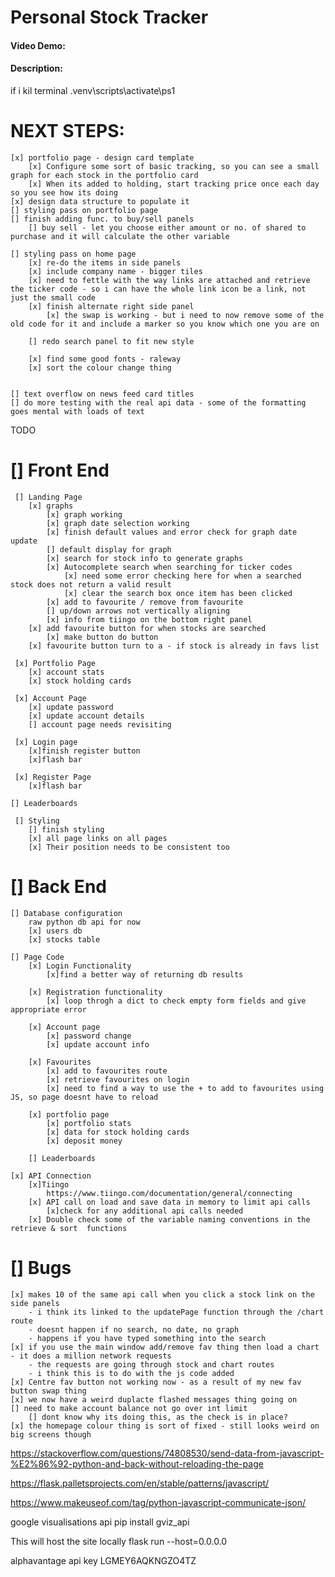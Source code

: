 
# Personal Stock Tracker
#### Video Demo:  <URL HERE>
#### Description:

if i kil terminal
.venv\scripts\activate\ps1

# NEXT STEPS:
    [x] portfolio page - design card template
        [x] Configure some sort of basic tracking, so you can see a small graph for each stock in the portfolio card
        [x] When its added to holding, start tracking price once each day so you see how its doing
    [x] design data structure to populate it
    [] styling pass on portfolio page
    [] finish adding func. to buy/sell panels
        [] buy sell - let you choose either amount or no. of shared to purchase and it will calculate the other variable   

    [] styling pass on home page
        [x] re-do the items in side panels
        [x] include company name - bigger tiles
        [x] need to fettle with the way links are attached and retrieve the ticker code - so i can have the whole link icon be a link, not just the small code
        [x] finish alternate right side panel
            [x] the swap is working - but i need to now remove some of the old code for it and include a marker so you know which one you are on

        [] redo search panel to fit new style
        
        [x] find some good fonts - raleway
        [x] sort the colour change thing


    [] text overflow on news feed card titles
    [] do more testing with the real api data - some of the formatting goes mental with loads of text

TODO
# [] Front End
     [] Landing Page
        [x] graphs
            [x] graph working
            [x] graph date selection working
            [x] finish default values and error check for graph date update
            [] default display for graph
            [x] search for stock info to generate graphs
            [x] Autocomplete search when searching for ticker codes
                [x] need some error checking here for when a searched stock does not return a valid result
                [x] clear the search box once item has been clicked
            [x] add to favourite / remove from favourite
            [] up/down arrows not vertically aligning
            [x] info from tiingo on the bottom right panel
        [x] add favourite button for when stocks are searched
            [x] make button do button
        [x] favourite button turn to a - if stock is already in favs list

     [x] Portfolio Page
        [x] account stats
        [x] stock holding cards

     [x] Account Page
        [x] update password
        [x] update account details
        [] account page needs revisiting

     [x] Login page
        [x]finish register button
        [x]flash bar

     [x] Register Page
        [x]flash bar

    [] Leaderboards
        
     [] Styling
        [] finish styling
        [x] all page links on all pages
        [x] Their position needs to be consistent too

# [] Back End
    [] Database configuration
        raw python db api for now
        [x] users db
        [x] stocks table

    [] Page Code 
        [x] Login Functionality
            [x]find a better way of returning db results

        [x] Registration functionality
            [x] loop throgh a dict to check empty form fields and give appropriate error

        [x] Account page
            [x] password change
            [x] update account info

        [x] Favourites
            [x] add to favourites route
            [x] retrieve favourites on login
            [x] need to find a way to use the + to add to favourites using JS, so page doesnt have to reload

        [x] portfolio page
            [x] portfolio stats
            [x] data for stock holding cards
            [x] deposit money

        [] Leaderboards

    [x] API Connection 
        [x]Tiingo
            https://www.tiingo.com/documentation/general/connecting
        [x] API call on load and save data in memory to limit api calls
            [x]check for any additional api calls needed
        [x] Double check some of the variable naming conventions in the retrieve & sort  functions
# [] Bugs
    [x] makes 10 of the same api call when you click a stock link on the side panels
        - i think its linked to the updatePage function through the /chart route
        - doesnt happen if no search, no date, no graph 
        - happens if you have typed something into the search
    [x] if you use the main window add/remove fav thing then load a chart - it does a million network requests
        - the requests are going through stock and chart routes
        - i think this is to do with the js code added
    [x] Centre fav button not working now - as a result of my new fav button swap thing
    [x] we now have a weird duplacte flashed messages thing going on
    [] need to make account balance not go over int limit
        [] dont know why its doing this, as the check is in place?
    [x] the homepage colour thing is sort of fixed - still looks weird on big screens though
 


https://stackoverflow.com/questions/74808530/send-data-from-javascript-%E2%86%92-python-and-back-without-reloading-the-page

https://flask.palletsprojects.com/en/stable/patterns/javascript/

https://www.makeuseof.com/tag/python-javascript-communicate-json/

google visualisations api 
pip install gviz_api

This will host the site locally
flask run --host=0.0.0.0

alphavantage api key
LGMEY6AQKNGZO4TZ